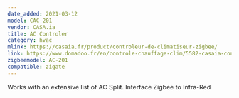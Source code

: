 ```yaml
---
date_added: 2021-03-12
model: CAC-201
vendor: CASA.ia
title: AC Controler
category: hvac
mlink: https://casaia.fr/product/controleur-de-climatiseur-zigbee/
link: https://www.domadoo.fr/en/controle-chauffage-clim/5582-casaia-controleur-ir-pour-climatiseur-zigbee-3770021021090.html
zigbeemodel: AC-201
compatible: zigate
---
```

Works with an extensive list of AC Split. Interface Zigbee to Infra-Red
